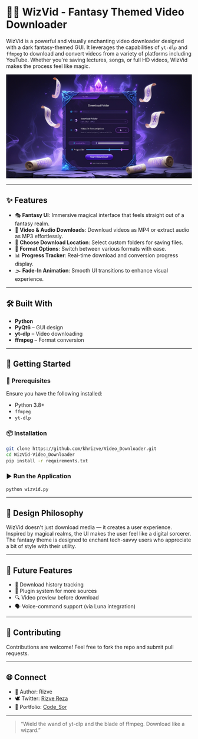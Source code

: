# 🧙‍♂️ WizVid - Fantasy Themed Video Downloader

WizVid is a powerful and visually enchanting video downloader designed with a dark fantasy-themed GUI. It leverages the capabilities of `yt-dlp` and `ffmpeg` to download and convert videos from a variety of platforms including YouTube. Whether you're saving lectures, songs, or full HD videos, WizVid makes the process feel like magic.

![WizVid Banner](WizVid_src/asset/wizvid-banner.jpg)

---

## ✨ Features

* 🎭 **Fantasy UI**: Immersive magical interface that feels straight out of a fantasy realm.
* 📅 **Video & Audio Downloads**: Download videos as MP4 or extract audio as MP3 effortlessly.
* 📁 **Choose Download Location**: Select custom folders for saving files.
* 🔺 **Format Options**: Switch between various formats with ease.
* 📊 **Progress Tracker**: Real-time download and conversion progress display.
* 🌫️ **Fade-In Animation**: Smooth UI transitions to enhance visual experience.

---

## 🛠️ Built With

* **Python**
* **PyQt6** – GUI design
* **yt-dlp** – Video downloading
* **ffmpeg** – Format conversion

---

## 🚀 Getting Started

### 🔧 Prerequisites

Ensure you have the following installed:

* Python 3.8+
* `ffmpeg`
* `yt-dlp`

### 📦 Installation

```bash
git clone https://github.com/khrizve/Video_Downloader.git
cd WizVid-Video_Downloader
pip install -r requirements.txt
```

### ▶️ Run the Application

```bash
python wizvid.py
```

---

## 🎨 Design Philosophy

WizVid doesn't just download media — it creates a user experience. Inspired by magical realms, the UI makes the user feel like a digital sorcerer. The fantasy theme is designed to enchant tech-savvy users who appreciate a bit of style with their utility.

---

## 🧙 Future Features

* 📜 Download history tracking
* 🧩 Plugin system for more sources
* 🔍 Video preview before download
* 🗣️ Voice-command support (via Luna integration)

---

## 🤝 Contributing

Contributions are welcome! Feel free to fork the repo and submit pull requests.

---

## 🌐 Connect

* 🧠 Author: Rizve
* 🕊️ Twitter: [Rizve Reza](https://x.com/rizve_19)
* 💼 Portfolio: [Code_Sor](https://rizve.netlify.app/)

---

> “Wield the wand of yt-dlp and the blade of ffmpeg. Download like a wizard.”

